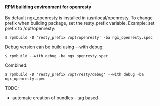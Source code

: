 #### RPM building environment for openresty

By default ngx\_openresty is installed in /usr/local/openresty. To change
prefix when building package, set the resty\_prefix variable.
Example: set prefix to /opt/openresty:

    $ rpmbuild -D 'resty_prefix /opt/openresty' -ba ngx_openresty.spec

Debug version can be build using --with debug:

    $ rpmbuild --with debug -ba ngx_openresty.spec

Combined:

    $ rpmbuild -D 'resty_prefix /opt/resty/debug' --with debug -ba ngx_openresty.spec


TODO:
* automate creation of bundles - tag based
